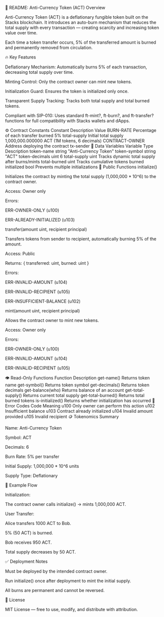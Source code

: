 📘 README: Anti-Currency Token (ACT)
Overview

Anti-Currency Token (ACT) is a deflationary fungible token built on the Stacks blockchain.
It introduces an auto-burn mechanism that reduces the total supply with every transaction — creating scarcity and increasing token value over time.

Each time a token transfer occurs, 5% of the transferred amount is burned and permanently removed from circulation.

🔥 Key Features

Deflationary Mechanism:
Automatically burns 5% of each transaction, decreasing total supply over time.

Minting Control:
Only the contract owner can mint new tokens.

Initialization Guard:
Ensures the token is initialized only once.

Transparent Supply Tracking:
Tracks both total supply and total burned tokens.

Compliant with SIP-010:
Uses standard ft-mint?, ft-burn?, and ft-transfer? functions for full compatibility with Stacks wallets and dApps.

⚙️ Contract Constants
Constant	Description	Value
BURN-RATE	Percentage of each transfer burned	5%
total-supply	Initial total supply	1,000,000.000000 ACT (1M tokens, 6 decimals)
CONTRACT-OWNER	Address deploying the contract	tx-sender
🧩 Data Variables
Variable	Type	Description
token-name	string	"Anti-Currency Token"
token-symbol	string	"ACT"
token-decimals	uint	6
total-supply	uint	Tracks dynamic total supply after burns/mints
total-burned	uint	Tracks cumulative tokens burned
initialized	bool	Prevents multiple initializations
🚀 Public Functions
initialize()

Initializes the contract by minting the total supply (1,000,000 * 10^6) to the contract owner.

Access: Owner only

Errors:

ERR-OWNER-ONLY (u100)

ERR-ALREADY-INITIALIZED (u103)

transfer(amount uint, recipient principal)

Transfers tokens from sender to recipient, automatically burning 5% of the amount.

Access: Public

Returns: { transferred: uint, burned: uint }

Errors:

ERR-INVALID-AMOUNT (u104)

ERR-INVALID-RECIPIENT (u105)

ERR-INSUFFICIENT-BALANCE (u102)

mint(amount uint, recipient principal)

Allows the contract owner to mint new tokens.

Access: Owner only

Errors:

ERR-OWNER-ONLY (u100)

ERR-INVALID-AMOUNT (u104)

ERR-INVALID-RECIPIENT (u105)

👁️ Read-Only Functions
Function	Description
get-name()	Returns token name
get-symbol()	Returns token symbol
get-decimals()	Returns token decimals
get-balance(who)	Returns balance of an account
get-total-supply()	Returns current total supply
get-total-burned()	Returns total burned tokens
is-initialized()	Returns whether initialization has occurred
🧠 Error Codes
Code	Meaning
u100	Only owner can perform this action
u102	Insufficient balance
u103	Contract already initialized
u104	Invalid amount provided
u105	Invalid recipient
🪙 Tokenomics Summary

Name: Anti-Currency Token

Symbol: ACT

Decimals: 6

Burn Rate: 5% per transfer

Initial Supply: 1,000,000 * 10^6 units

Supply Type: Deflationary

🧩 Example Flow

Initialization:

The contract owner calls initialize() → mints 1,000,000 ACT.

User Transfer:

Alice transfers 1000 ACT to Bob.

5% (50 ACT) is burned.

Bob receives 950 ACT.

Total supply decreases by 50 ACT.

✅ Deployment Notes

Must be deployed by the intended contract owner.

Run initialize() once after deployment to mint the initial supply.

All burns are permanent and cannot be reversed.

🧾 License

MIT License — free to use, modify, and distribute with attribution.